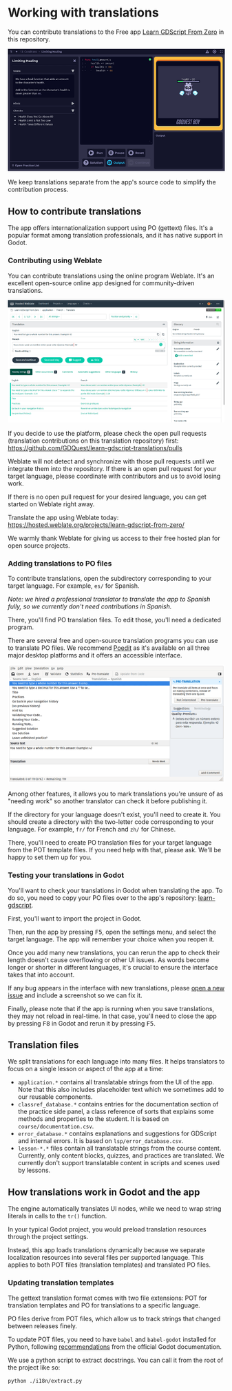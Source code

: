 # Working with translations

You can contribute translations to the Free app [Learn GDScript From Zero](https://github.com/GDQuest/learn-gdscript/) in this repository. 

![](images/app-practice-screen.png)

We keep translations separate from the app's source code to simplify the contribution process.


## How to contribute translations

The app offers internationalization support using PO (gettext) files. It's a popular format among translation professionals, and it has native support in Godot.

### Contributing using Weblate

You can contribute translations using the online program Weblate. It's an excellent open-source online app designed for community-driven translations.

![](images/weblate.png)

If you decide to use the platform, please check the open pull requests (translation contributions on this translation repository) first: https://github.com/GDQuest/learn-gdscript-translations/pulls

Weblate will not detect and synchronize with those pull requests until we integrate them into the repository. If there is an open pull request for your target language, please coordinate with contributors and us to avoid losing work.

If there is no open pull request for your desired language, you can get started on Weblate right away.

Translate the app using Weblate today: https://hosted.weblate.org/projects/learn-gdscript-from-zero/

We warmly thank Weblate for giving us access to their free hosted plan for open source projects.

### Adding translations to PO files

To contribute translations, open the subdirectory corresponding to your target language. For example, `es/` for Spanish.

_Note: we hired a professional translator to translate the app to Spanish fully, so we currently don't need contributions in Spanish._

There, you'll find PO translation files. To edit those, you'll need a dedicated program.

There are several free and open-source translation programs you can use to translate PO files. We recommend [Poedit](https://poedit.net/) as it's available on all three major desktop platforms and it offers an accessible interface.

![](images/poedit.png)

Among other features, it allows you to mark translations you're unsure of as "needing work" so another translator can check it before publishing it.

If the directory for your language doesn't exist, you'll need to create it. You should create a directory with the two-letter code corresponding to your language. For example, `fr/` for French and `zh/` for Chinese.

There, you'll need to create PO translation files for your target language from the POT template files. If you need help with that, please ask. We'll be happy to set them up for you.

### Testing your translations in Godot

You'll want to check your translations in Godot when translating the app. To do so, you need to copy your PO files over to the app's repository: [learn-gdscript](https://github.com/GDQuest/learn-gdscript/).

First, you'll want to import the project in Godot.

Then, run the app by pressing <kbd>F5</kbd>, open the settings menu, and select the target language. The app will remember your choice when you reopen it.

Once you add many new translations, you can rerun the app to check their length doesn't cause overflowing or other UI issues. As words become longer or shorter in different languages, it's crucial to ensure the interface takes that into account.

If any bug appears in the interface with new translations, please [open a new issue](https://github.com/GDQuest/learn-gdscript/issues) and include a screenshot so we can fix it.

Finally, please note that if the app is running when you save translations, they may not reload in real-time. In that case, you'll need to close the app by pressing <kbd>F8</kbd> in Godot and rerun it by pressing <kbd>F5</kbd>.

## Translation files

We split translations for each language into many files. It helps translators to focus on a single lesson or aspect of the app at a time:

* `application.*` contains all translatable strings from the UI of the app. Note that this also includes placeholder text which we sometimes add to our reusable components.
* `classref_database.*` contains entries for the documentation section of the practice side panel, a class reference of sorts that explains some methods and properties to the student. It is based on `course/documentation.csv`.
* `error_database.*` contains explanations and suggestions for GDScript and internal errors. It is based on `lsp/error_database.csv`.
* `lesson-*.*` files contain all translatable strings from the course content. Currently, only content blocks, quizzes, and practices are translated. We currently don't support translatable content in scripts and scenes used by lessons.

## How translations work in Godot and the app

The engine automatically translates UI nodes, while we need to wrap string literals in calls to the `tr()` function.

In your typical Godot project, you would preload translation resources through the project settings.

Instead, this app loads translations dynamically because we separate localization resources into several files per supported language. This applies to both POT files (translation templates) and translated PO files.

### Updating translation templates

The gettext translation format comes with two file extensions: POT for translation templates and PO for translations to a specific language.

PO files derive from POT files, which allow us to track strings that changed between releases finely.

To update POT files, you need to have `babel` and `babel-godot` installed for Python, following [recommendations](https://docs.godotengine.org/en/stable/tutorials/i18n/localization_using_gettext.html#creating-the-po-template-pot-using-pybabel) from the official Godot documentation.

We use a python script to extract docstrings. You can call it from the root of the project like so:

```
python ./i18n/extract.py
```
